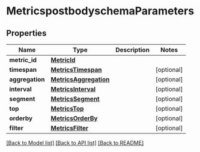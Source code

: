 # MetricspostbodyschemaParameters

## Properties
Name | Type | Description | Notes
------------ | ------------- | ------------- | -------------
**metric_id** | [**MetricId**](MetricId.md) |  | 
**timespan** | [**MetricsTimespan**](MetricsTimespan.md) |  | [optional] 
**aggregation** | [**MetricsAggregation**](MetricsAggregation.md) |  | [optional] 
**interval** | [**MetricsInterval**](MetricsInterval.md) |  | [optional] 
**segment** | [**MetricsSegment**](MetricsSegment.md) |  | [optional] 
**top** | [**MetricsTop**](MetricsTop.md) |  | [optional] 
**orderby** | [**MetricsOrderBy**](MetricsOrderBy.md) |  | [optional] 
**filter** | [**MetricsFilter**](MetricsFilter.md) |  | [optional] 

[[Back to Model list]](../README.md#documentation-for-models) [[Back to API list]](../README.md#documentation-for-api-endpoints) [[Back to README]](../README.md)


